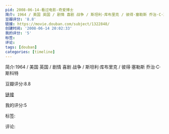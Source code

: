 ```yaml
---
pid: 2008-06-14-看过电影-奇爱博士
简介: 1964 / 美国 英国 / 剧情 喜剧 战争 / 斯坦利·库布里克 / 彼得·塞勒斯 乔治·C·斯科特
豆瓣评分: '8.8'
链接: https://movie.douban.com/subject/1322848/
创建时间: '2008-06-14 20:02:33'
我的评分: '5'
标签:
评论:
tags: [douban]
categories: [timeline]
---
```

简介:1964 / 美国 英国 / 剧情 喜剧 战争 / 斯坦利·库布里克 / 彼得·塞勒斯 乔治·C·斯科特

豆瓣评分:8.8

[链接](https://movie.douban.com/subject/1322848/)

我的评分:5

标签:

评论:

